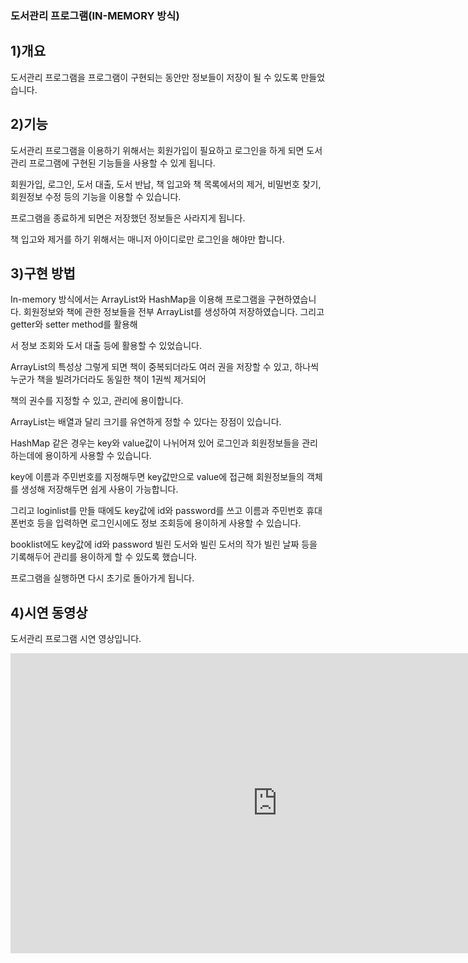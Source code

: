 
### 도서관리 프로그램(IN-MEMORY 방식) 

## 1)개요

도서관리 프로그램을 프로그램이 구현되는 동안만 정보들이 저장이 될 수 있도록 만들었습니다.  

## 2)기능

도서관리 프로그램을 이용하기 위해서는 회원가입이 필요하고 로그인을 하게 되면 도서관리 프로그램에 구현된 기능들을 사용할 수 있게 됩니다. 

회원가입, 로그인, 도서 대출, 도서 반납, 책 입고와 책 목록에서의 제거, 비밀번호 찾기, 회원정보 수정 등의 기능을 이용할 수 있습니다. 

프로그램을 종료하게 되면은 저장했던 정보들은 사라지게 됩니다. 

책 입고와 제거를 하기 위해서는 매니저 아이디로만 로그인을 해야만 합니다. 

## 3)구현 방법

In-memory 방식에서는 ArrayList와 HashMap을 이용해 프로그램을 구현하였습니다. 회원정보와 책에 관한 정보들을 전부 ArrayList를 생성하여 저장하였습니다. 그리고 getter와 setter method를 활용해

서 정보 조회와 도서 대출 등에 활용할 수 있었습니다.

ArrayList의 특성상 그렇게 되면 책이 중복되더라도 여러 권을 저장할 수 있고, 하나씩 누군가 책을 빌려가더라도 동일한 책이 1권씩 제거되어 

책의 권수를 지정할 수 있고, 관리에 용이합니다. 

ArrayList는 배열과 달리 크기를 유연하게 정할 수 있다는 장점이 있습니다. 

HashMap 같은 경우는 key와 value값이 나뉘어져 있어 로그인과 회원정보들을 관리하는데에 용이하게 사용할 수 있습니다.

key에 이름과 주민번호를 지정해두면 key값만으로 value에 접근해 회원정보들의 객체를 생성해 저장해두면 쉽게 사용이 가능합니다.

그리고 loginlist를 만들 때에도 key값에 id와 password를 쓰고 이름과 주민번호 휴대폰번호 등을 입력하면 로그인시에도 정보 조회등에 용이하게 사용할 수 있습니다.  

booklist에도 key값에 id와 password 빌린 도서와 빌린 도서의 작가 빌린 날짜 등을 기록해두어 관리를 용이하게 할 수 있도록 했습니다.

프로그램을 실행하면 다시 초기로 돌아가게 됩니다.

## 4)시연 동영상

도서관리 프로그램 시연 영상입니다.

<iframe width="853" height="480" src="https://www.youtube.com/embed/qSjuKNe8xIg" title="YouTube video player" frameborder="0" allow="accelerometer; autoplay; clipboard-write; encrypted-media; gyroscope; picture-in-picture" allowfullscreen></iframe>

